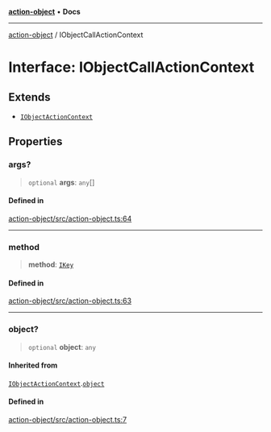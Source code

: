 [**action-object**](../README.md) • **Docs**

***

[action-object](../globals.md) / IObjectCallActionContext

# Interface: IObjectCallActionContext

## Extends

- [`IObjectActionContext`](IObjectActionContext.md)

## Properties

### args?

> `optional` **args**: `any`[]

#### Defined in

[action-object/src/action-object.ts:64](https://github.com/mksunny1/action-object/blob/d3b79ef45403db2af53250402a32918daa4abb39/src/action-object.ts#L64)

***

### method

> **method**: [`IKey`](../type-aliases/IKey.md)

#### Defined in

[action-object/src/action-object.ts:63](https://github.com/mksunny1/action-object/blob/d3b79ef45403db2af53250402a32918daa4abb39/src/action-object.ts#L63)

***

### object?

> `optional` **object**: `any`

#### Inherited from

[`IObjectActionContext`](IObjectActionContext.md).[`object`](IObjectActionContext.md#object)

#### Defined in

[action-object/src/action-object.ts:7](https://github.com/mksunny1/action-object/blob/d3b79ef45403db2af53250402a32918daa4abb39/src/action-object.ts#L7)
